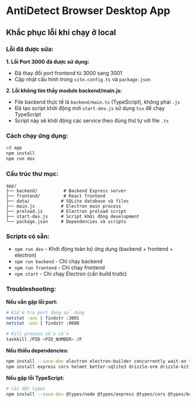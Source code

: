# AntiDetect Browser Desktop App

## Khắc phục lỗi khi chạy ở local

### Lỗi đã được sửa:

**1. Lỗi Port 3000 đã được sử dụng:**
- Đã thay đổi port frontend từ 3000 sang 3001
- Cập nhật cấu hình trong `vite.config.ts` và `package.json`

**2. Lỗi không tìm thấy module backend/main.js:**
- File backend thực tế là `backend/main.ts` (TypeScript), không phải `.js`
- Đã tạo script khởi động mới `start-dev.js` sử dụng `tsx` để chạy TypeScript
- Script này sẽ khởi động các service theo đúng thứ tự với file `.ts`

### Cách chạy ứng dụng:

```bash
cd app
npm install
npm run dev
```

### Cấu trúc thư mục:
```
app/
├── backend/          # Backend Express server
├── frontend/         # React frontend
├── data/            # SQLite database và files
├── main.js          # Electron main process
├── preload.js       # Electron preload script
├── start-dev.js     # Script khởi động development
└── package.json     # Dependencies và scripts
```

### Scripts có sẵn:
- `npm run dev` - Khởi động toàn bộ ứng dụng (backend + frontend + electron)
- `npm run backend` - Chỉ chạy backend
- `npm run frontend` - Chỉ chạy frontend
- `npm start` - Chỉ chạy Electron (cần build trước)

### Troubleshooting:

**Nếu vẫn gặp lỗi port:**
```bash
# Kiểm tra port đang sử dụng
netstat -ano | findstr :3001
netstat -ano | findstr :8080

# Kill process nếu cần
taskkill /PID <PID_NUMBER> /F
```

**Nếu thiếu dependencies:**
```bash
npm install --save-dev electron electron-builder concurrently wait-on typescript tsx vite @vitejs/plugin-react
npm install express cors helmet better-sqlite3 drizzle-orm drizzle-kit zod bcrypt jsonwebtoken uuid winston playwright
```

**Nếu gặp lỗi TypeScript:**
```bash
# Cài đặt types
npm install --save-dev @types/node @types/express @types/cors @types/bcrypt @types/jsonwebtoken @types/uuid
```